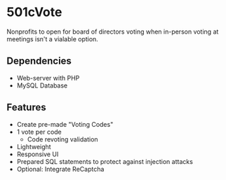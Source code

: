 # 501cVote
Nonprofits to open for board of directors voting when in-person voting at meetings isn't a vialable option.

## Dependencies 
* Web-server with PHP
* MySQL Database

## Features
* Create pre-made "Voting Codes"
* 1 vote per code
   * Code revoting validation
* Lightweight
* Responsive UI
* Prepared SQL statements to protect against injection attacks
* Optional: Integrate ReCaptcha
